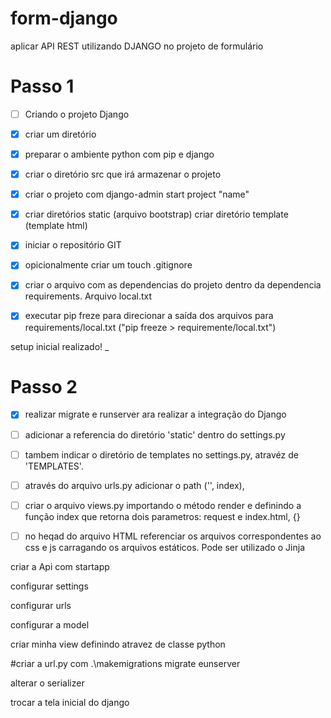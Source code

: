 # form-django
aplicar API REST utilizando DJANGO no projeto de formulário

# Passo 1 



- [ ] Criando o projeto Django 

- [x] criar um diretório 

- [x] preparar o ambiente python com pip e django 

- [x] criar o diretório src que irá armazenar o projeto

- [x] criar o projeto com django-admin start project  "name"

- [x] criar diretórios static (arquivo bootstrap) criar diretório template (template html)

- [x] iniciar o repositório GIT 

- [x] opicionalmente criar um touch .gitignore 

- [x] criar o arquivo com as dependencias do projeto dentro da dependencia requirements. Arquivo local.txt

- [x] executar pip freze para direcionar a saída dos arquivos para requirements/local.txt ("pip freeze > requiremente/local.txt") 

setup inicial realizado!  _

# Passo 2





- [x] realizar migrate e runserver ara realizar a integração do Django 

- [ ] adicionar a referencia do diretório 'static' dentro do settings.py
- [ ] tambem indicar o diretório de templates no settings.py, atravéz de 'TEMPLATES'. 
- [ ] através do arquivo urls.py adicionar o path ('', index),
- [ ] criar o arquivo views.py importando  o método render e definindo a função index que retorna dois parametros: request e index.html, {}
- [ ] no heqad do arquivo HTML referenciar os arquivos correspondentes ao css e js carragando os arquivos estáticos. Pode ser utilizado o Jinja





criar a Api com startapp

configurar settings

configurar urls 

configurar a model 

criar minha view definindo atravez de classe python

\#criar a url.py com .\makemigrations migrate eunserver

alterar o serializer



trocar a tela inicial do django

